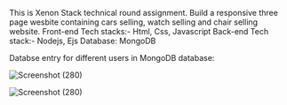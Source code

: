 This is Xenon Stack technical round assignment. Build a responsive three page wesbite containing cars selling, watch selling and chair selling website. 
Front-end Tech stacks:- Html, Css, Javascript
Back-end Tech stack:- Nodejs,  Ejs
Database: MongoDB


Databse entry for different users in MongoDB database:


![Screenshot (280)](https://github.com/Vkpro55/xenon-final/assets/83464767/eb2a9411-0b38-47a8-9ea3-c4ab0276d98a)

![Screenshot (280)](https://github.com/Vkpro55/xenon-final/assets/83464767/7dcc1699-b665-47ef-a10c-4e8165b05809)
